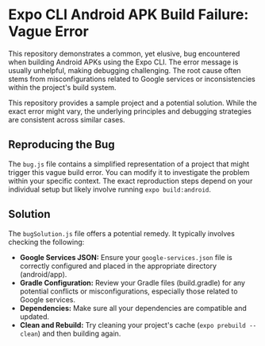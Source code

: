 # Expo CLI Android APK Build Failure: Vague Error

This repository demonstrates a common, yet elusive, bug encountered when building Android APKs using the Expo CLI. The error message is usually unhelpful, making debugging challenging.  The root cause often stems from misconfigurations related to Google services or inconsistencies within the project's build system. 

This repository provides a sample project and a potential solution. While the exact error might vary, the underlying principles and debugging strategies are consistent across similar cases.

## Reproducing the Bug

The `bug.js` file contains a simplified representation of a project that might trigger this vague build error. You can modify it to investigate the problem within your specific context.  The exact reproduction steps depend on your individual setup but likely involve running `expo build:android`.

## Solution

The `bugSolution.js` file offers a potential remedy. It typically involves checking the following: 

* **Google Services JSON:** Ensure your `google-services.json` file is correctly configured and placed in the appropriate directory (android/app).
* **Gradle Configuration:** Review your Gradle files (build.gradle) for any potential conflicts or misconfigurations, especially those related to Google services.
* **Dependencies:** Make sure all your dependencies are compatible and updated.
* **Clean and Rebuild:** Try cleaning your project's cache (`expo prebuild --clean`) and then building again.